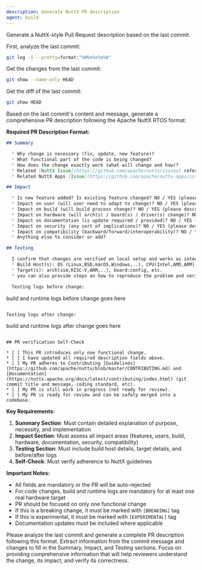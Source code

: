 ```yaml
---
description: Generate NuttX PR description
agent: build
---
```


Generate a NuttX-style Pull Request description based on the last commit.

First, analyze the last commit:
```bash
git log -1 --pretty=format:"%H%n%s%n%b"
```

Get the changes from the last commit:
```bash
git show --name-only HEAD
```

Get the diff of the last commit:
```bash
git show HEAD
```

Based on the last commit's content and message, generate a comprehensive PR description following the Apache NuttX RTOS format:

**Required PR Description Format:**

```markdown
## Summary

  * Why change is necessary (fix, update, new feature)?
  * What functional part of the code is being changed?
  * How does the change exactly work (what will change and how)?
  * Related [NuttX Issue](https://github.com/apache/nuttx/issues) reference if applicable.
  * Related NuttX Apps [Issue](https://github.com/apache/nuttx-apps/issues) / [Pull Request](https://github.com/apache/nuttx-apps/pulls) reference if applicable.

## Impact

  * Is new feature added? Is existing feature changed? NO / YES (please describe if yes).
  * Impact on user (will user need to adapt to change)? NO / YES (please describe if yes).
  * Impact on build (will build process change)? NO / YES (please describe if yes).
  * Impact on hardware (will arch(s) / board(s) / driver(s) change)? NO / YES (please describe if yes).
  * Impact on documentation (is update required / provided)? NO / YES (please describe if yes).
  * Impact on security (any sort of implications)? NO / YES (please describe if yes).
  * Impact on compatibility (backward/forward/interoperability)? NO / YES (please describe if yes).
  * Anything else to consider or add?

## Testing

  I confirm that changes are verified on local setup and works as intended:
  * Build Host(s): OS (Linux,BSD,macOS,Windows,..), CPU(Intel,AMD,ARM), compiler(GCC,CLANG,version), etc.
  * Target(s): arch(sim,RISC-V,ARM,..), board:config, etc.
  * you can also provide steps on how to reproduce the problem and verify the change.

  Testing logs before change:

  ```
  build and runtime logs before change goes here
  ```

  Testing logs after change:

  ```
  build and runtime logs after change goes here
  ```

## PR verification Self-Check

  * [ ] This PR introduces only one functional change.
  * [ ] I have updated all required description fields above.
  * [ ] My PR adheres to Contributing [Guidelines](https://github.com/apache/nuttx/blob/master/CONTRIBUTING.md) and [Documentation](https://nuttx.apache.org/docs/latest/contributing/index.html) (git commit title and message, coding standard, etc).
  * [ ] My PR is still work in progress (not ready for review).
  * [ ] My PR is ready for review and can be safely merged into a codebase.
```

**Key Requirements:**
1. **Summary Section**: Must contain detailed explanation of purpose, necessity, and implementation
2. **Impact Section**: Must assess all impact areas (features, users, build, hardware, documentation, security, compatibility)
3. **Testing Section**: Must include build host details, target details, and before/after logs
4. **Self-Check**: Must verify adherence to NuttX guidelines

**Important Notes:**
- All fields are mandatory or the PR will be auto-rejected
- For code changes, build and runtime logs are mandatory for at least one real hardware target
- PR should be focused on only one functional change
- If this is a breaking change, it must be marked with `[BREAKING]` tag
- If this is experimental, it must be marked with `[EXPERIMENTAL]` tag
- Documentation updates must be included where applicable

Please analyze the last commit and generate a complete PR description following this format. Extract information from the commit message and changes to fill in the Summary, Impact, and Testing sections. Focus on providing comprehensive information that will help reviewers understand the change, its impact, and verify its correctness.